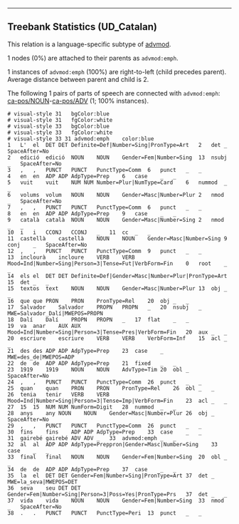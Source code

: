 

--------------------------------------------------------------------------------

## Treebank Statistics (UD_Catalan)

This relation is a language-specific subtype of [advmod]().

1 nodes (0%) are attached to their parents as `advmod:emph`.

1 instances of `advmod:emph` (100%) are right-to-left (child precedes parent).
Average distance between parent and child is 2.

The following 1 pairs of parts of speech are connected with `advmod:emph`: [ca-pos/NOUN]()-[ca-pos/ADV]() (1; 100% instances).


~~~ conllu
# visual-style 31	bgColor:blue
# visual-style 31	fgColor:white
# visual-style 33	bgColor:blue
# visual-style 33	fgColor:white
# visual-style 33 31 advmod:emph	color:blue
1	L'	el	DET	DET	Definite=Def|Number=Sing|PronType=Art	2	det	_	SpaceAfter=No
2	edició	edició	NOUN	NOUN	Gender=Fem|Number=Sing	13	nsubj	_	SpaceAfter=No
3	,	,	PUNCT	PUNCT	PunctType=Comm	6	punct	_	_
4	en	en	ADP	ADP	AdpType=Prep	6	case	_	_
5	vuit	vuit	NUM	NUM	Number=Plur|NumType=Card	6	nummod	_	_
6	volums	volum	NOUN	NOUN	Gender=Masc|Number=Plur	2	nmod	_	SpaceAfter=No
7	,	,	PUNCT	PUNCT	PunctType=Comm	6	punct	_	_
8	en	en	ADP	ADP	AdpType=Prep	9	case	_	_
9	català	català	NOUN	NOUN	Gender=Masc|Number=Sing	2	nmod	_	_
10	i	i	CCONJ	CCONJ	_	11	cc	_	_
11	castellà	castellà	NOUN	NOUN	Gender=Masc|Number=Sing	9	conj	_	SpaceAfter=No
12	,	,	PUNCT	PUNCT	PunctType=Comm	9	punct	_	_
13	inclourà	incloure	VERB	VERB	Mood=Ind|Number=Sing|Person=3|Tense=Fut|VerbForm=Fin	0	root	_	_
14	els	el	DET	DET	Definite=Def|Gender=Masc|Number=Plur|PronType=Art	15	det	_	_
15	textos	text	NOUN	NOUN	Gender=Masc|Number=Plur	13	obj	_	_
16	que	que	PRON	PRON	PronType=Rel	20	obj	_	_
17	Salvador	Salvador	PROPN	PROPN	_	20	nsubj	_	MWE=Salvador_Dalí|MWEPOS=PROPN
18	Dalí	Dalí	PROPN	PROPN	_	17	flat	_	_
19	va	anar	AUX	AUX	Mood=Ind|Number=Sing|Person=3|Tense=Pres|VerbForm=Fin	20	aux	_	_
20	escriure	escriure	VERB	VERB	VerbForm=Inf	15	acl	_	_
21	des	des	ADP	ADP	AdpType=Prep	23	case	_	MWE=des_de|MWEPOS=ADP
22	de	de	ADP	ADP	AdpType=Prep	21	fixed	_	_
23	1919	1919	NOUN	NOUN	AdvType=Tim	20	obl	_	SpaceAfter=No
24	,	,	PUNCT	PUNCT	PunctType=Comm	26	punct	_	_
25	quan	quan	PRON	PRON	PronType=Rel	26	obl	_	_
26	tenia	tenir	VERB	VERB	Mood=Ind|Number=Sing|Person=3|Tense=Imp|VerbForm=Fin	23	acl	_	_
27	15	15	NUM	NUM	NumForm=Digit	28	nummod	_	_
28	anys	any	NOUN	NOUN	Gender=Masc|Number=Plur	26	obj	_	SpaceAfter=No
29	,	,	PUNCT	PUNCT	PunctType=Comm	26	punct	_	_
30	fins	fins	ADP	ADP	AdpType=Prep	33	case	_	_
31	gairebé	gairebé	ADV	ADV	_	33	advmod:emph	_	_
32	al	al	ADP	ADP	AdpType=Preppron|Gender=Masc|Number=Sing	33	case	_	_
33	final	final	NOUN	NOUN	Gender=Fem|Number=Sing	20	obl	_	_
34	de	de	ADP	ADP	AdpType=Prep	37	case	_	_
35	la	el	DET	DET	Gender=Fem|Number=Sing|PronType=Art	37	det	_	MWE=la_seva|MWEPOS=DET
36	seva	seu	DET	DET	Gender=Fem|Number=Sing|Person=3|Poss=Yes|PronType=Prs	37	det	_	_
37	vida	vida	NOUN	NOUN	Gender=Fem|Number=Sing	33	nmod	_	SpaceAfter=No
38	.	.	PUNCT	PUNCT	PunctType=Peri	13	punct	_	_

~~~


